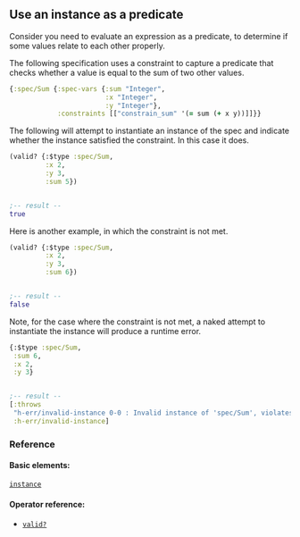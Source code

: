 <!---
  This markdown file was generated. Do not edit.
  -->

## Use an instance as a predicate

Consider you need to evaluate an expression as a predicate, to determine if some values relate to each other properly.

The following specification uses a constraint to capture a predicate that checks whether a value is equal to the sum of two other values.

```clojure
{:spec/Sum {:spec-vars {:sum "Integer",
                        :x "Integer",
                        :y "Integer"},
            :constraints [["constrain_sum" '(= sum (+ x y))]]}}
```

The following will attempt to instantiate an instance of the spec and indicate whether the instance satisfied the constraint. In this case it does.

```clojure
(valid? {:$type :spec/Sum,
         :x 2,
         :y 3,
         :sum 5})


;-- result --
true
```

Here is another example, in which the constraint is not met.

```clojure
(valid? {:$type :spec/Sum,
         :x 2,
         :y 3,
         :sum 6})


;-- result --
false
```

Note, for the case where the constraint is not met, a naked attempt to instantiate the instance will produce a runtime error.

```clojure
{:$type :spec/Sum,
 :sum 6,
 :x 2,
 :y 3}


;-- result --
[:throws
 "h-err/invalid-instance 0-0 : Invalid instance of 'spec/Sum', violates constraints constrain_sum"
 :h-err/invalid-instance]
```

### Reference

#### Basic elements:

[`instance`](../halite_basic-syntax-reference.md#instance)

#### Operator reference:

* [`valid?`](halite_full-reference.md#valid_Q)


